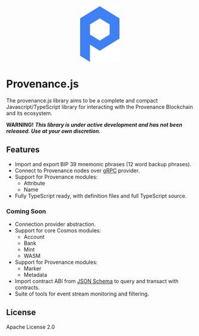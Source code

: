 <div align="center">
<img src="./docs/logo.svg" alt="Provenance" width="106px" height="150px"/>
</div>

# Provenance.js

The provenance.js library aims to be a complete and compact Javascript/TypeScript library for interacting with the Provenance Blockchain and its ecosystem.

**WARNING!**
***This library is under active development and has not been released. Use at your own discretion.***

## Features

* Import and export BIP 39 mnemonic phrases (12 word backup phrases).
* Connect to Provenance nodes over [gRPC](https://grpc.io/) provider.
* Support for Provenance modules:
  *  Attribute
  *  Name
* Fully TypeScript ready, with definition files and full TypeScript source.

### Coming Soon

* Connection provider abstraction.
* Support for core Cosmos modules:
   *  Account
   *  Bank
   *  Mint
   *  WASM
* Support for Provenance modules:
  *  Marker
  *  Metadata
* Import contract ABI from [JSON Schema](http://json-schema.org) to query and transact with contracts.
* Suite of tools for event stream monitoring and filtering.

## License

Apache License 2.0
